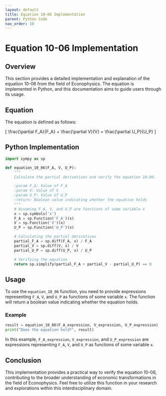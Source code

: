 ```yaml
---
layout: default
title: Equation 10-06 Implementation
parent: Python Code
nav_order: 10
---
```


# Equation 10-06 Implementation

## Overview
This section provides a detailed implementation and explanation of the equation 10-06 from the field of Econophysics. The equation is implemented in Python, and this documentation aims to guide users through its usage.

## Equation
The equation is defined as follows:

\[ \frac{\partial F_A}{F_A} + \frac{\partial V}{V} = \frac{\partial U_P}{U_P} \]

## Python Implementation
```python
import sympy as sp

def equation_10_06(F_A, V, U_P):
    """
    Calculate the partial derivatives and verify the equation 10-06.

    :param F_A: Value of F_A
    :param V: Value of V
    :param U_P: Value of U_P
    :return: Boolean value indicating whether the equation holds
    """
    # Assuming F_A, V, and U_P are functions of some variable x
    x = sp.symbols('x')
    F_A = sp.Function('F_A')(x)
    V = sp.Function('V')(x)
    U_P = sp.Function('U_P')(x)

    # Calculating the partial derivatives
    partial_F_A = sp.diff(F_A, x) / F_A
    partial_V = sp.diff(V, x) / V
    partial_U_P = sp.diff(U_P, x) / U_P

    # Verifying the equation
    return sp.simplify(partial_F_A + partial_V - partial_U_P) == 0
```

## Usage
To use the `equation_10_06` function, you need to provide expressions representing `F_A`, `V`, and `U_P` as functions of some variable `x`. The function will return a boolean value indicating whether the equation holds.

### Example
```python
result = equation_10_06(F_A_expression, V_expression, U_P_expression)
print("Does the equation hold?", result)
```

In this example, `F_A_expression`, `V_expression`, and `U_P_expression` are expressions representing `F_A`, `V`, and `U_P` as functions of some variable `x`.

## Conclusion
This implementation provides a practical way to verify the equation 10-06, contributing to the broader understanding of economic transformations in the field of Econophysics. Feel free to utilize this function in your research and explorations within this interdisciplinary domain.

